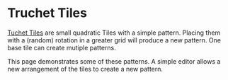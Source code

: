 # Truchet Tiles

[Tuchet Tiles](https://en.wikipedia.org/wiki/Truchet_tiles) are
small quadratic Tiles with a simple pattern. Placing them with
a (random) rotation in a greater grid will produce a new pattern.
One base tile can create mutiple patterns.

This page demonstrates some of these patterns. A simple editor
allows a new arrangement of the tiles to create a new pattern.
